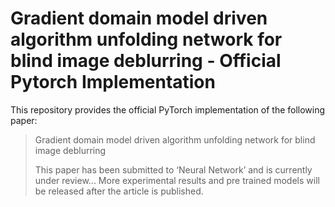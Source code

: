 # Gradient domain model driven algorithm unfolding network for blind image deblurring - Official Pytorch Implementation

This repository provides the official PyTorch implementation of the following paper:

> Gradient domain model driven algorithm unfolding network for blind image deblurring
> 
> This paper has been submitted to ‘Neural Network’ and is currently under review...
> More experimental results and pre trained models will be released after the article is published.

